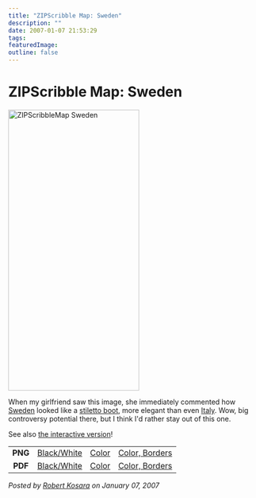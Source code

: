 ```yaml
---
title: "ZIPScribble Map: Sweden"
description: ""
date: 2007-01-07 21:53:29
tags: 
featuredImage: 
outline: false
---
```


# ZIPScribble Map: Sweden

<a href="http://eagereyes.org/media/attachments/ZIPScribbleMaps/ZIPScribbleMap-Sweden-color-borders.png" target="_blank" rel="slb_off"><img class="aligncenter" title="ZIPScribbleMap Sweden" src="https://media.eagereyes.org/media/attachments/ZIPScribbleMap-Sweden-color-borders-thumb.jpg" alt="ZIPScribbleMap Sweden" width="264" height="565" border="0" /></a>

When my girlfriend saw this image, she immediately commented how <a href="http://en.wikipedia.org/wiki/Italy">Sweden</a> looked like a <a href="http://en.wikipedia.org/wiki/Stiletto_heel">stiletto boot</a>, more elegant than even <a href="http://eagereyes.org/Applications/MoreZIPScribbleMaps.html#Italy">Italy</a>. Wow, big controversy potential there, but I think I'd rather stay out of this one.

See also <a href="http://eagereyes.org/zipscribble-maps/interactive-zipscribble-map#SE">the interactive version</a>!

<table width="60%" border="0" align="center">
<tbody>
<tr>
<td align="center"><strong>PNG</strong></td>
<td align="center"><a href="http://eagereyes.org/media/attachments/ZIPScribbleMaps/ZIPScribbleMap-Sweden.png" target="_blank" rel="slb_off">Black/White</a></td>
<td align="center"><a href="http://eagereyes.org/media/attachments/ZIPScribbleMaps/ZIPScribbleMap-Sweden-color.png" target="_blank" rel="slb_off">Color</a></td>
<td align="center"><a href="http://eagereyes.org/media/attachments/ZIPScribbleMaps/ZIPScribbleMap-Sweden-color-borders.png" target="_blank" rel="slb_off">Color, Borders</a></td>
</tr>
<tr>
<td align="center"><strong>PDF</strong></td>
<td align="center"><a href="http://eagereyes.org/media/attachments/ZIPScribbleMaps/ZIPScribbleMap-Sweden.pdf" target="_blank">Black/White</a></td>
<td align="center"><a href="http://eagereyes.org/media/attachments/ZIPScribbleMaps/ZIPScribbleMap-Sweden-color.pdf" target="_blank">Color </a></td>
<td align="center"><a href="http://eagereyes.org/media/attachments/ZIPScribbleMaps/ZIPScribbleMap-Sweden-color-borders.pdf" target="_blank">Color, Borders</a></td>
</tr>
</tbody>
</table>


_Posted by <a href="/about">Robert Kosara</a> on January 07, 2007_


